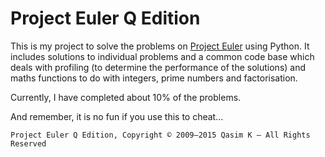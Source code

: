 # Project Euler Q Edition

This is my project to solve the problems on [Project Euler](https://projecteuler.net) using Python. It includes solutions to individual problems and a common code base which deals with profiling (to determine the performance of the solutions) and maths functions to do with integers, prime numbers and factorisation.

Currently, I have completed about 10% of the problems.

And remember, it is no fun if you use this to cheat...

`Project Euler Q Edition, Copyright © 2009–2015 Qasim K — All Rights Reserved`
